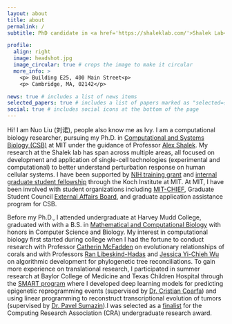 ```yaml
---
layout: about
title: about
permalink: /
subtitle: PhD candidate in <a href='https://shaleklab.com/'>Shalek Lab</a> @ MIT|Ragon Institute|Broad Institute

profile:
  align: right
  image: headshot.jpg
  image_circular: true # crops the image to make it circular
  more_info: >
    <p> Building E25, 400 Main Street<p>
    <p> Cambridge, MA, 02142</p>

news: true # includes a list of news items
selected_papers: true # includes a list of papers marked as "selected={true}"
social: true # includes social icons at the bottom of the page
---
```


Hi! I am Nuo Liu (刘诺), people also know me as Ivy. I am a computational biology researcher, pursuing my Ph.D. in [Computational and Systems Biology (CSB)](https://csbphd.mit.edu/welcome-mit-computational-and-systems-biology-phd-program-csb) at MIT under the guidance of Professor [Alex Shalek](https://chemistry.mit.edu/profile/alex-k-shalek/). My research at the Shalek lab has span across multiple areas, all focused on development and application of single-cell technologies (experimental and computational) to better understand perturbation response on human cellular systems. I have been supported by [NIH training grant](https://csbphd.mit.edu/about-program/nih-t32-training-grant-nigms) and [internal graduate student fellowship](https://ludwigcenter.mit.edu/people/graduate-fellows) through the Koch Institute at MIT. At MIT, I have been involved with student organizations including [MIT-CHIEF](https://www.mitchief.org/), Graduate Student Council [External Affairs Board](https://sites.mit.edu/gsc-eab/), and graduate application assistance program for CSB.  

Before my Ph.D., I attended undergraduate at Harvey Mudd College, graduated with with a B.S. in [Mathematical and Computational Biology](https://www.hmc.edu/mathematics/program/math-comp-bio/) with honors in Computer Science and Biology. My interest in computational biology first started during college when I had the fortune to conduct research with Professor [Catherin McFadden](https://www.hmc.edu/biology/faculty-staff/mcfadden/) on evolutionary relationships of corals and with Professors [Ran Libeskind-Hadas](https://www.cmc.edu/academic/faculty/profile/ran-libeskind-hadas) and [Jessica Yi-Chieh Wu](https://www.cs.hmc.edu/~yjw/) on algorithmic development for phylogenetic tree reconciliations. To gain more experience on translational research, I participated in summer research at Baylor College of Medicine and Texas Children Hospital through the [SMART program](https://www.bcm.edu/education/graduate-school-of-biomedical-sciences/degree-programs-and-certificates/student-development-programs/smart-program) where I developed deep learning models for predicting epigenetic reprogramming events (supervised by [Dr. Cristian Coarfa](https://www.bcm.edu/people-search/cristian-coarfa-19635)) and using linear programming to reconstruct
transcriptional evolution of tumors (supervised by [Dr. Pavel Sumazin](https://www.bcm.edu/people-search/pavel-sumazin-31446)).I was selected as a [finalist](https://www.hmc.edu/about/2020/01/13/cra-recognizes-student-researchers/) for the Computing Research Association (CRA) undergraduate research award.



